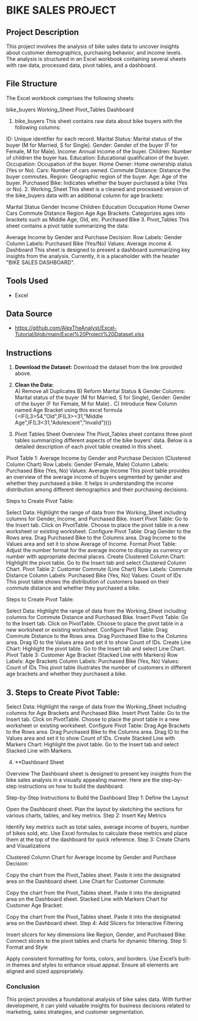 # BIKE SALES PROJECT

## Project Description

This project involves the analysis of bike sales data to uncover insights about customer demographics, purchasing behavior, and income levels. The analysis is structured in an Excel workbook containing several sheets with raw data, processed data, pivot tables, and a dashboard.

## File Structure
The Excel workbook comprises the following sheets:

bike_buyers
Working_Sheet
Pivot_Tables
Dashboard
1. bike_buyers
This sheet contains raw data about bike buyers with the following columns:

ID: Unique identifier for each record.
Marital Status: Marital status of the buyer (M for Married, S for Single).
Gender: Gender of the buyer (F for Female, M for Male).
Income: Annual income of the buyer.
Children: Number of children the buyer has.
Education: Educational qualification of the buyer.
Occupation: Occupation of the buyer.
Home Owner: Home ownership status (Yes or No).
Cars: Number of cars owned.
Commute Distance: Distance the buyer commutes.
Region: Geographic region of the buyer.
Age: Age of the buyer.
Purchased Bike: Indicates whether the buyer purchased a bike (Yes or No).
2. Working_Sheet
This sheet is a cleaned and processed version of the bike_buyers data with an additional column for age brackets:

Marital Status
Gender
Income
Children
Education
Occupation
Home Owner
Cars
Commute Distance
Region
Age
Age Brackets: Categorizes ages into brackets such as Middle Age, Old, etc.
Purchased Bike
3. Pivot_Tables
This sheet contains a pivot table summarizing the data:

Average Income by Gender and Purchase Decision:
Row Labels: Gender
Column Labels: Purchased Bike (Yes/No)
Values: Average income
4. Dashboard
This sheet is designed to present a dashboard summarizing key insights from the analysis. Currently, it is a placeholder with the header "BIKE SALES DASHBOARD".

## Tools Used

* Excel


## Data Source

* https://github.com/AlexTheAnalyst/Excel-Tutorial/blob/main/Excel%20Project%20Dataset.xlsx

## Instructions

1. **Download the Dataset:**  Download the dataset from the link provided above.
2. **Clean the Data:**  
A) Remove all Duplicates
B) Reform Marital Status & Gender Columns: Marital status of the buyer (M for Married, S for Single), Gender: Gender of the buyer (F for Female, M for Male)..
C) Introduce New Column named Age Bracket using this excel  formula {=IF(L3>54,"Old",IF(L3>=31,"Middle Age",IF(L3<31,"Adolescent","Invalid")))}

3. Pivot Tables Sheet
Overview
The Pivot_Tables sheet contains three pivot tables summarizing different aspects of the bike buyers' data. Below is a detailed description of each pivot table created in this sheet.

Pivot Table 1: Average Income by Gender and Purchase Decision (Clustered Column Chart)
Row Labels: Gender (Female, Male)
Column Labels: Purchased Bike (Yes, No)
Values: Average Income
This pivot table provides an overview of the average income of buyers segmented by gender and whether they purchased a bike. It helps in understanding the income distribution among different demographics and their purchasing decisions.

Steps to Create Pivot Table:

Select Data: Highlight the range of data from the Working_Sheet including columns for Gender, Income, and Purchased Bike.
Insert Pivot Table:
Go to the Insert tab.
Click on PivotTable.
Choose to place the pivot table in a new worksheet or existing worksheet.
Configure Pivot Table:
Drag Gender to the Rows area.
Drag Purchased Bike to the Columns area.
Drag Income to the Values area and set it to show Average of Income.
Format Pivot Table:
Adjust the number format for the average income to display as currency or number with appropriate decimal places.
Create Clustered Column Chart:
Highlight the pivot table.
Go to the Insert tab and select Clustered Column Chart.
Pivot Table 2: Customer Commute (Line Chart)
Row Labels: Commute Distance
Column Labels: Purchased Bike (Yes, No)
Values: Count of IDs
This pivot table shows the distribution of customers based on their commute distance and whether they purchased a bike.

Steps to Create Pivot Table:

Select Data: Highlight the range of data from the Working_Sheet including columns for Commute Distance and Purchased Bike.
Insert Pivot Table:
Go to the Insert tab.
Click on PivotTable.
Choose to place the pivot table in a new worksheet or existing worksheet.
Configure Pivot Table:
Drag Commute Distance to the Rows area.
Drag Purchased Bike to the Columns area.
Drag ID to the Values area and set it to show Count of IDs.
Create Line Chart:
Highlight the pivot table.
Go to the Insert tab and select Line Chart.
Pivot Table 3: Customer Age Bracket (Stacked Line with Markers)
Row Labels: Age Brackets
Column Labels: Purchased Bike (Yes, No)
Values: Count of IDs
This pivot table illustrates the number of customers in different age brackets and whether they purchased a bike.

## 3. Steps to Create Pivot Table:

Select Data: Highlight the range of data from the Working_Sheet including columns for Age Brackets and Purchased Bike.
Insert Pivot Table:
Go to the Insert tab.
Click on PivotTable.
Choose to place the pivot table in a new worksheet or existing worksheet.
Configure Pivot Table:
Drag Age Brackets to the Rows area.
Drag Purchased Bike to the Columns area.
Drag ID to the Values area and set it to show Count of IDs.
Create Stacked Line with Markers Chart:
Highlight the pivot table.
Go to the Insert tab and select Stacked Line with Markers.

4. **Dashboard Sheet

Overview
The Dashboard sheet is designed to present key insights from the bike sales analysis in a visually appealing manner. Here are the step-by-step instructions on how to build the dashboard.

Step-by-Step Instructions to Build the Dashboard
Step 1: Define the Layout

Open the Dashboard sheet.
Plan the layout by sketching the sections for various charts, tables, and key metrics.
Step 2: Insert Key Metrics

Identify key metrics such as total sales, average income of buyers, number of bikes sold, etc.
Use Excel formulas to calculate these metrics and place them at the top of the dashboard for quick reference.
Step 3: Create Charts and Visualizations

Clustered Column Chart for Average Income by Gender and Purchase Decision:

Copy the chart from the Pivot_Tables sheet.
Paste it into the designated area on the Dashboard sheet.
Line Chart for Customer Commute:

Copy the chart from the Pivot_Tables sheet.
Paste it into the designated area on the Dashboard sheet.
Stacked Line with Markers Chart for Customer Age Bracket:

Copy the chart from the Pivot_Tables sheet.
Paste it into the designated area on the Dashboard sheet.
Step 4: Add Slicers for Interactive Filtering

Insert slicers for key dimensions like Region, Gender, and Purchased Bike.
Connect slicers to the pivot tables and charts for dynamic filtering.
Step 5: Format and Style

Apply consistent formatting for fonts, colors, and borders.
Use Excel’s built-in themes and styles to enhance visual appeal.
Ensure all elements are aligned and sized appropriately.

### Conclusion
This project provides a foundational analysis of bike sales data. With further development, it can yield valuable insights for business decisions related to marketing, sales strategies, and customer segmentation.
